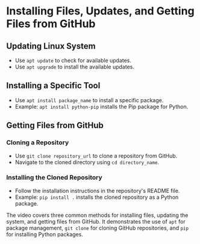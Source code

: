 # Installing Files, Updates, and Getting Files from GitHub

## Updating Linux System

- Use `apt update` to check for available updates.
- Use `apt upgrade` to install the available updates.

## Installing a Specific Tool

- Use `apt install package_name` to install a specific package.
- Example: `apt install python-pip` installs the Pip package for Python.

## Getting Files from GitHub

### Cloning a Repository

- Use `git clone repository_url` to clone a repository from GitHub.
- Navigate to the cloned directory using `cd directory_name`.

### Installing the Cloned Repository

- Follow the installation instructions in the repository's README file.
- Example: `pip install .` installs the cloned repository as a Python package.

The video covers three common methods for installing files, updating the system, and getting files from GitHub. It demonstrates the use of `apt` for package management, `git clone` for cloning GitHub repositories, and `pip` for installing Python packages.
